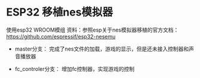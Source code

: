 # ESP32 移植nes模拟器

使用esp32 WROOM模组
资料：参照esp关于nes模拟器移植的官方文档：https://github.com/espressif/esp32-nesemu


- master分支：
完成了nes文件的加载，游戏的显示，但是还未接入控制器和声音播放器

- fc_controler分支：
增加fc控制器，实现游戏的控制


